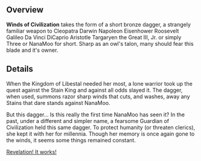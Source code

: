 <!-- title: Winds of Civilization -->
<!-- quote: Somebody's hurting you. I hurt them back -->
<!-- chapters: -1 -->
<!-- images: (Winds of Civilization as held in hand), (Winds of Civilization as viewed from the inventory), (Winds of Civilization's ability activated) -->
<!-- model: true -->

## Overview

**Winds of Civilization** takes the form of a short bronze dagger, a strangely familiar weapon to Cleopatra Darwin Napoleon Eisenhower Roosevelt Galileo Da Vinci DiCaprio Aristotle Targaryen the Great III, Jr. or simply Three or NanaMoo for short. Sharp as an owl's talon, many should fear this blade and it's owner.

## Details

When the Kingdom of Libestal needed her most, a lone warrior took up the quest against the Stain King and against all odds slayed it. The dagger, when used, summons razor sharp winds that cuts, and washes, away any Stains that dare stands against NanaMoo.

But this dagger... Is this really the first time NanaMoo has seen it? In the past, under a different and simpler name, a fearsome Guardian of Civilization held this same dagger. To protect humanity (or threaten clerics), she kept it with her for millennia. Though her memory is once again gone to the winds, it seems some things remained constant.

[Revelation! It works!](#embed:https://youtu.be/oq_4QZacuso?t=7816)
